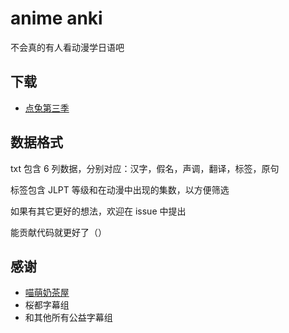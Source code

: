 # anime anki

不会真的有人看动漫学日语吧

## 下载
- [点兔第三季](https://github.com/flaribbit/anime-anki/releases/download/v0.1/Gochuumon.wa.Usagi.Desuka.S03.txt)

## 数据格式
txt 包含 6 列数据，分别对应：汉字，假名，声调，翻译，标签，原句

标签包含 JLPT 等级和在动漫中出现的集数，以方便筛选

如果有其它更好的想法，欢迎在 issue 中提出

能贡献代码就更好了（）

## 感谢
- [喵萌奶茶屋](https://github.com/Nekomoekissaten-SUB/)
- 桜都字幕组
- 和其他所有公益字幕组
